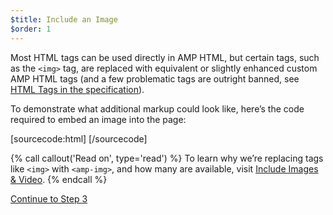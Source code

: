 ```yaml
---
$title: Include an Image
$order: 1
---
```


Most HTML tags can be used directly in AMP HTML, but certain tags, such as the `<img>` tag, are replaced with equivalent or slightly enhanced custom AMP HTML tags (and a few problematic tags are outright banned, see [HTML Tags in the specification](/docs/reference/spec.html#html-tags)).

To demonstrate what additional markup could look like, here’s the code required to embed an image into the page:

[sourcecode:html]
<amp-img src="welcome.jpg" alt="Welcome" height="400" width="800"></amp-img>
[/sourcecode]

{% call callout('Read on', type='read') %}
To learn why we’re replacing tags like `<img>` with `<amp-img>`, and how many are available, visit [Include Images & Video](/docs/guides/amp_replacements.html).
{% endcall %}

<a class="go-button button" href="/docs/tutorials/create/presentation_layout.html">Continue to Step 3</a>
